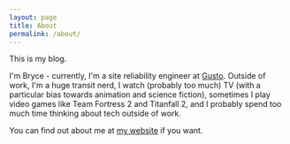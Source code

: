 ```yaml
---
layout: page
title: About
permalink: /about/
---
```


This is my blog.

I'm Bryce - currently, I'm a site reliability engineer at [Gusto](https://gusto.com/). Outside of work, I'm a huge transit nerd, I watch (probably too much) TV (with a particular bias towards animation and science fiction), sometimes I play video games like Team Fortress 2 and Titanfall 2, and I probably spend too much time thinking about tech outside of work.

You can find out about me at [my website](https://brycetsuyuki.com) if you want.
